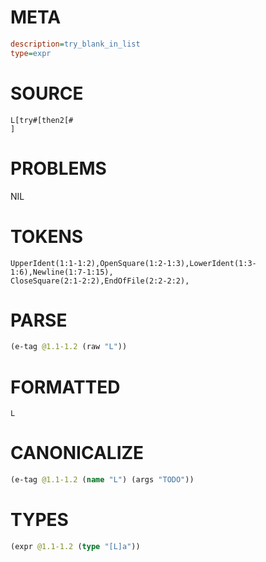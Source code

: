 # META
~~~ini
description=try_blank_in_list
type=expr
~~~
# SOURCE
~~~roc
L[try#[then2[#
]
~~~
# PROBLEMS
NIL
# TOKENS
~~~zig
UpperIdent(1:1-1:2),OpenSquare(1:2-1:3),LowerIdent(1:3-1:6),Newline(1:7-1:15),
CloseSquare(2:1-2:2),EndOfFile(2:2-2:2),
~~~
# PARSE
~~~clojure
(e-tag @1.1-1.2 (raw "L"))
~~~
# FORMATTED
~~~roc
L
~~~
# CANONICALIZE
~~~clojure
(e-tag @1.1-1.2 (name "L") (args "TODO"))
~~~
# TYPES
~~~clojure
(expr @1.1-1.2 (type "[L]a"))
~~~
